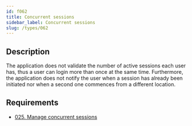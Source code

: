 ```yaml
---
id: f062
title: Concurrent sessions
sidebar_label: Concurrent sessions
slug: /types/062
---
```


## Description

The application does not validate the number of active sessions each user has,
thus a user can login more than once at the same time.
Furthermore, the application does not notify the user
when a session has already been initiated
nor when a second one commences from a different location.

## Requirements

- [025. Manage concurrent sessions](/criteria/session/025)
